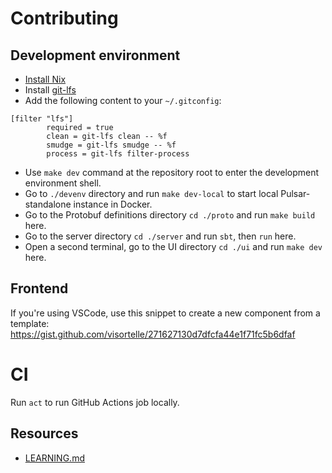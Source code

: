 # Contributing

## Development environment

- [Install Nix](https://nixos.org/download.html)
- Install [git-lfs](https://git-lfs.github.com/)
- Add the following content to your `~/.gitconfig`:

```
[filter "lfs"]
        required = true
        clean = git-lfs clean -- %f
        smudge = git-lfs smudge -- %f
        process = git-lfs filter-process
```

- Use `make dev` command at the repository root to enter the development environment shell.
- Go to `./devenv` directory and run `make dev-local` to start local Pulsar-standalone instance in Docker.
- Go to the Protobuf definitions directory `cd ./proto` and run `make build` here.
- Go to the server directory `cd ./server` and run `sbt`, then `run` here.
- Open a second terminal, go to the UI directory `cd ./ui` and run `make dev` here.

## Frontend

If you're using VSCode, use this snippet to create a new component from a template: <https://gist.github.com/visortelle/271627130d7dfcfa44e1f71fc5b6dfaf>

# CI

Run `act` to run GitHub Actions job locally.

## Resources

- [LEARNING.md](./LEARNING.md)
